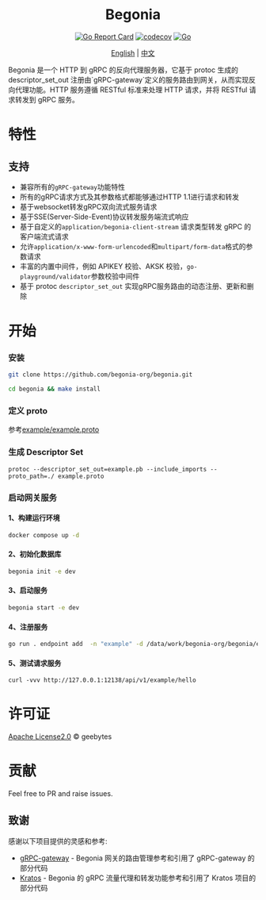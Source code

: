<div >
<h1 align="center">Begonia</h1>  
<center>

[![Go Report Card](https://goreportcard.com/badge/github.com/begonia-org/begonia)](https://goreportcard.com/report/github.com/begonia-org/begonia)
[![codecov](https://codecov.io/github/begonia-org/begonia/graph/badge.svg?token=VGGAA5A87B)](https://codecov.io/github/begonia-org/begonia)
[![Go](https://github.com/begonia-org/begonia/actions/workflows/go.yml/badge.svg)](https://github.com/begonia-org/begonia/actions/workflows/go.yml)

</center>

<center>

[English](README.md) | [中文](README_ZH.md)

</center>
<p>
Begonia 是一个 HTTP 到 gRPC 的反向代理服务器，它基于 protoc 生成的 descriptor_set_out 注册由`gRPC-gateway`定义的服务路由到网关，从而实现反向代理功能。HTTP 服务遵循 RESTful 标准来处理 HTTP 请求，并将 RESTful 请求转发到 gRPC 服务。
</p>
</div>

# 特性
## 支持
- 兼容所有的`gRPC-gateway`功能特性
- 所有的gRPC请求方式及其参数格式都能够通过HTTP 1.1进行请求和转发
- 基于websocket转发gRPC双向流式服务请求
- 基于SSE(Server-Side-Event)协议转发服务端流式响应
- 基于自定义的`application/begonia-client-stream` 请求类型转发 gRPC 的客户端流式请求
- 允许`application/x-www-form-urlencoded`和`multipart/form-data`格式的参数请求
- 丰富的内置中间件，例如 APIKEY 校验、AKSK 校验，`go-playground/validator`参数校验中间件
- 基于 protoc `descriptor_set_out` 实现gRPC服务路由的动态注册、更新和删除

# 开始

### 安装

```bash
git clone https://github.com/begonia-org/begonia.git
```

```bash
cd begonia && make install
```

### 定义 proto

参考[example/example.proto](example/example.proto)

### 生成 Descriptor Set

```shell
protoc --descriptor_set_out=example.pb --include_imports --proto_path=./ example.proto
```

### 启动网关服务

#### 1、构建运行环境

```bash
docker compose up -d
```

#### 2、初始化数据库

```bash
begonia init -e dev
```

#### 3、启动服务

```bash
begonia start -e dev
```

#### 4、注册服务

```bash
go run . endpoint add  -n "example" -d /data/work/begonia-org/begonia/example/example.pb -p 127.0.0.1:1949  -p 127.0.0.1:2024
```

#### 5、测试请求服务

```
curl -vvv http://127.0.0.1:12138/api/v1/example/hello
```

# 许可证

[Apache License2.0](LICENSE) © geebytes 

# 贡献

Feel free to PR and raise issues.

## 致谢

感谢以下项目提供的灵感和参考:

- [gRPC-gateway](https://github.com/grpc-ecosystem/grpc-gateway) - Begonia 网关的路由管理参考和引用了 gRPC-gateway 的部分代码
- [Kratos](https://github.com/go-kratos/kratos) - Begonia 的 gRPC 流量代理和转发功能参考和引用了 Kratos 项目的部分代码